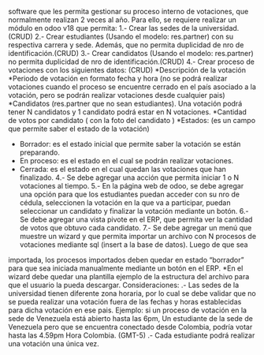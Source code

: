 software que les permita gestionar su
proceso interno de votaciones, que normalmente realizan 2 veces al año. Para ello, se
requiere realizar un módulo en odoo v18 que permita:
1.- Crear las sedes de la universidad. (CRUD)
2.- Crear estudiantes (Usando el modelo: res.partner) con su respectiva carrera y sede.
Además, que no permita duplicidad de nro de identificación.(CRUD)
3.- Crear candidatos (Usando el modelo: res.partner) no permita duplicidad de nro de
identificación.(CRUD)
4.- Crear proceso de votaciones con los siguientes datos: (CRUD)
*Descripción de la votación
*Periodo de votación en formato fecha y hora (no se podrá realizar votaciones cuando el
proceso se encuentre cerrado en el país asociado a la votación, pero se podrán realizar
votaciones desde cualquier pais)
*Candidatos (res.partner que no sean estudiantes). Una votación podrá tener N candidatos
y 1 candidato podrá estar en N votaciones.
*Cantidad de votos por candidato ( con la foto del candidato )
*Estados: (es un campo que permite saber el estado de la votación)
- Borrador: es el estado inicial que permite saber la votación se están preparando.
- En proceso: es el estado en el cual se podrán realizar votaciones.
- Cerrada: es el estado en el cual quedan las votaciones que han finalizado.
4.- Se debe agregar una acción que permita iniciar 1 o N votaciones al tiempo.
5.- En la página web de odoo, se debe agregar una opción para que los estudiantes puedan
acceder con su nro de cédula, seleccionen la votación en la que va a participar, puedan
seleccionar un candidato y finalizar la votación mediante un botón.
6.- Se debe agregar una vista pivote en el ERP, que permita ver la cantidad de votos que
obtuvo cada candidato.
7.- Se debe agregar un menú que muestre un wizard y que permita importar un archivo con
N procesos de votaciones mediante sql (insert a la base de datos). Luego de que sea

importada, los procesos importados deben quedar en estado “borrador” para que sea
iniciada manualmente mediante un botón en el ERP.
*En el wizard debe quedar una plantilla ejemplo de la estructura del archivo para que el
usuario la pueda descargar.
Consideraciones:
.- Las sedes de la universidad tienen diferente zona horaria, por lo cual se debe validar que
no se pueda realizar una votación fuera de las fechas y horas establecidas para dicha
votación en ese pais.
Ejemplo: si un proceso de votación en la sede de Venezuela está abierto hasta las 6pm,
Un estudiante de la sede de Venezuela pero que se encuentra conectado desde Colombia,
podría votar hasta las 4.59pm Hora Colombia. (GMT-5)
.- Cada estudiante podrá realizar una votación una única vez.
